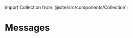 
import Collection from '@site/src/components/Collection';

# Messages

<Collection record="messages" collection="core" />



